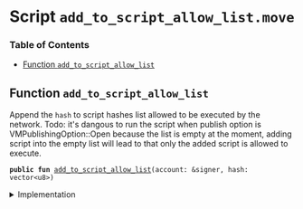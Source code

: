 
<a name="SCRIPT"></a>

# Script `add_to_script_allow_list.move`

### Table of Contents

-  [Function `add_to_script_allow_list`](#SCRIPT_add_to_script_allow_list)



<a name="SCRIPT_add_to_script_allow_list"></a>

## Function `add_to_script_allow_list`

Append the
<code>hash</code> to script hashes list allowed to be executed by the network.
Todo: it's dangous to run the script when publish option is VMPublishingOption::Open
because the list is empty at the moment, adding script into the empty list will lead to
that only the added script is allowed to execute.


<pre><code><b>public</b> <b>fun</b> <a href="#SCRIPT_add_to_script_allow_list">add_to_script_allow_list</a>(account: &signer, hash: vector&lt;u8&gt;)
</code></pre>



<details>
<summary>Implementation</summary>


<pre><code><b>fun</b> <a href="#SCRIPT_add_to_script_allow_list">add_to_script_allow_list</a>(account: &signer, hash: vector&lt;u8&gt;) {
    <a href="../../modules/doc/TransactionPublishOption.md#0x1_TransactionPublishOption_add_to_script_allow_list">TransactionPublishOption::add_to_script_allow_list</a>(account, hash)
}
</code></pre>



</details>
